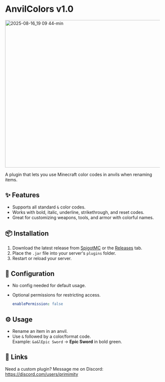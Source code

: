 # AnvilColors v1.0

<img width="854" height="480" alt="2025-08-16_19 09 44-min" src="https://github.com/user-attachments/assets/63ff09c5-8c91-41d9-afca-71f7ebb2bb82" />

A plugin that lets you use Minecraft color codes in anvils when renaming items.

## ✨ Features
- Supports all standard `&` color codes.
- Works with bold, italic, underline, strikethrough, and reset codes.
- Great for customizing weapons, tools, and armor with colorful names.

## 📦 Installation
1. Download the latest release from [SpigotMC](#) or the [Releases](../../releases) tab.
2. Place the `.jar` file into your server's `plugins` folder.
3. Restart or reload your server.

## 📂 Configuration
- No config needed for default usage.
- Optional permissions for restricting access.

  ```yml
  enablePermission: false
  ```

## ⚙️ Usage
- Rename an item in an anvil.
- Use `&` followed by a color/format code.  
  Example: `&a&lEpic Sword` → **Epic Sword** in bold green.

## 🔗 Links
Need a custom plugin? Message me on Discord:
https://discord.com/users/primimity


